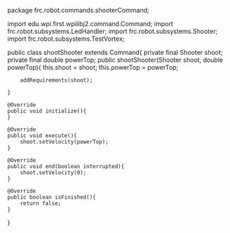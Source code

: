 package frc.robot.commands.shooterCommand;

import edu.wpi.first.wpilibj2.command.Command;
import frc.robot.subsystems.LedHandler;
import frc.robot.subsystems.Shooter;
import frc.robot.subsystems.TestVortex;


public class shootShooter extends Command{
    private final Shooter shoot;
    private final double powerTop;
    public shootShooter(Shooter shoot, double powerTop){
        this.shoot = shoot;
        this.powerTop = powerTop;
      
        addRequirements(shoot);

    }

    @Override
    public void initialize(){
    }
    
    @Override 
    public void execute(){
        shoot.setVelocity(powerTop);
    }
    
    @Override
    public void end(boolean interrupted){
        shoot.setVelocity(0);
    }

    @Override
    public boolean isFinished(){
        return false;
    }
}


